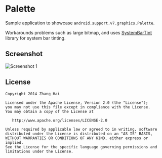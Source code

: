 # Palette

Sample application to showcase `android.support.v7.graphics.Palette`.

Workarounds problems such as large bitmap, and uses [SystemBarTint](https://github.com/jgilfelt/SystemBarTint) library for system bar tinting.

## Screenshot

![Screenshot 1](/screenshot/1.png?raw=true)

## License

    Copyright 2014 Zhang Hai

    Licensed under the Apache License, Version 2.0 (the "License");
    you may not use this file except in compliance with the License.
    You may obtain a copy of the License at

       http://www.apache.org/licenses/LICENSE-2.0

    Unless required by applicable law or agreed to in writing, software
    distributed under the License is distributed on an "AS IS" BASIS,
    WITHOUT WARRANTIES OR CONDITIONS OF ANY KIND, either express or implied.
    See the License for the specific language governing permissions and
    limitations under the License.
